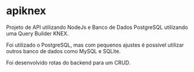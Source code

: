 # apiknex

Projeto de API utilizando NodeJs e Banco de Dados PostgreSQL utilizando uma Query Builder KNEX.

Foi utilizado o PostgreSQL, mas com pequenos ajustes é possível utilizar outros banco de dados como MySQL e SQLite.

Foi desenvolvido rotas do backend para um CRUD.
